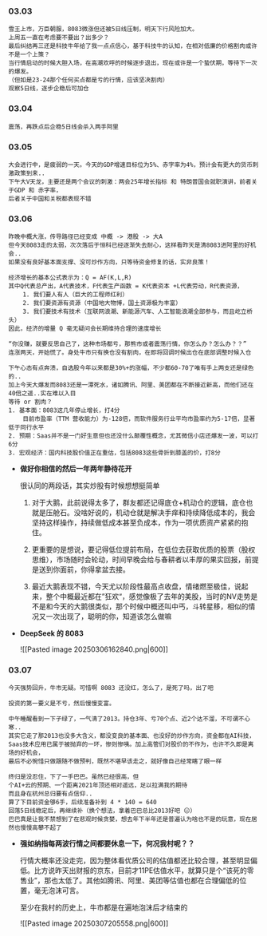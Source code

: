 
### 03.03 

	雪王上市，万臣朝服，8083微涨但还被5日线压制，明天下行风险加大。
	上周五一直在考虑要不要出？出多少？
	最后纠结再三还是科技牛年给了我一点点信心，基于科技牛的认知，在相对低廉的价格割肉或许不是一个上策？
	当行情启动的时候大胆入场，在高潮欢呼的时候逐步退出，现在或许是一个蛰伏期，等待下一次的爆发。
	（但如是23-24那个任何买点都是亏的行情，应该坚决割肉）
	观察5日线，逐步企稳后可加仓


### 03.04

	震荡，再跌点后企稳5日线会杀入两手阿里



### 03.05

	大会进行中，是疲弱的一天。今天的GDP增速目标位为5%、赤字率为4%，预计会有更大的货币刺激政策到来..
	下午大V天龙，主要还是两个会议的刺激：两会25年增长指标 和 特朗普国会就职演讲，前者关于GDP 和 赤字率，
	后者关于中国和关税都表现不错



### 03.06

	昨晚中概大涨，传导路径已经变成 中概 -> 港股 -> 大A
	但今天8083走的太弱，次次落后于恒科已经逐渐失去耐心，这样看昨天是清8083进阿里的好机会.. 
	如果没有良好基本面支撑、没可炒作方向，只等待资金修复的话，实非良策！
	
	‌经济增长的基本公式表示为：Q = AF(K,L,R)
	其中Q代表总产出，A代表技术‌，F代表生产函数 = K代表资本 +L代表劳动，R代表资源，
		1. 我们要人有人（巨大的工程师红利） 
		2. 我们要资源有资源（中国地大物博，国土资源极为丰富） 
		3. 我们要技术有技术（互联网浪潮、新能源汽车、人工智能浪潮全部参与，而且屹立桥头）  
	因此，经济的增量 Q 毫无疑问会长期维持合理的速度增长
	
	“你没赚，就要反思自己了，这种市场都亏，那熊市或者震荡行情，你怎么办？怎么办？？”
	连涨两天，开始慌了。身处牛市只有换仓没有割肉，在即将回调时候出仓在底部调整时候入仓
	
	下午心态有点奔溃，自选股今年以来都是30%+的涨幅，不少都60-70了唯有手上两支还是绿色的.. 
	加上今天大爆发而8083还是一潭死水，诸如腾讯、阿里、美团都在不断接近新高，而他们还在40倍之遥..实在难以入目
	等待 or 割肉？
	1. 基本面：8083这几年停止增长，打4分
	    目前市盈率（TTM 营收能力）为-128倍，而软件服务行业平均市盈率约为5-17倍，显著低于同行水平
	2. 预期：Saas并不是一门好生意但也还没什么颠覆性概念，尤其微信小店还爆发一波，可以打6分
	3. 宏观经济：国内科技股价值正在重估，包括8083这些骨折到膝盖的价，打8分

-  **做好你相信的然后一年两年静待花开**

	很认同的两段话，其实炒股有时候想想挺简单
	
	1.  对于大鹅，此前说得太多了，群友都还记得底仓+机动仓的逻辑，底仓也就是压舱石。没啥好说的，机动仓就是解决手痒和持续降低成本的，我会坚持这样操作，持续做低成本甚至负成本，作为一项优质资产紧紧的抱住。
	   
	2. 更重要的是想说，要记得低位提前布局，在低位去获取优质的股票（股权思维），市场随时会轮动，时间早晚会给与春耕者以丰厚的果实回报，前提是送到你面前，你得拿盆去接。
	   
	3.  最近大鹅表现不错，今天尤以阶段性最高点收盘，情绪燃至极佳，说起来，整个中概最近都在”狂欢“，感觉像极了去年的美股，当时的NV走势是不是和今天的大鹅很类似，那个时候中概还叫中丐，斗转星移，相似的情况又一次出现了，聪明的你，知道该怎么做嘛


-  **DeepSeek 的 8083**
  
	![[Pasted image 20250306162840.png|600]]


### 03.07

	今天强势回升，牛市无疑。可惜啊 8083 还没红，怎么了，是死了吗，出了吧
	
	投资的第一要义是不亏，然后慢慢变富。
	
	中午睡醒看到一下子绿了，一气清了2013。持仓3年、亏70个点、近2个达不溜，不可谓不心寒.. 
	其实它走了那2013也没多大含义，都没变良的基本面、也没好的炒作方向，资金都在AI科技，
	Saas技术应用已属于被抛弃的一环，惨则惨咦。加上高管们对股价的不作为，也许不久即是离场的好机会，
	最后不必惋惜只做跟随不做预判，既然不堪早该走之，就好像自己经常瞎了眼一样
	
	终归是没忍住，下了一手巴巴。虽然已经很高，但
	个AI+云的预期、一个距离2021年顶还相对遥远，足以拉满我的期待
	而且身在杭州总归要有点信仰..
	算了下目前资金够6手，后续准备补到 4 * 140 = 640 
	回落5日线稳定后，再继续补（换个想法，拿着巴巴总比2013好吧 😑）
	巴巴真是让我不禁想到了在悲观时候贪婪，想去年下半年还是普遍认为啥也不是的玩意，现在居然也慢慢高攀不起了
	


-  **强如纳指每两波行情之间都要休息一下，何况我村呢？？**

	行情大概率还没走完，因为整体看优质公司的估值都还比较合理，甚至明显偏低。比方说昨天出财报的京东，目前才11PE估值水平，就算只是个“该死的零售业”，那也太低了。其他如腾讯、阿里、美团等估值也都在合理偏低的位置，毫无泡沫可言。
	
	至少在我村的历史上，牛市都是在遍地泡沫后才结束的
	
	![[Pasted image 20250307205558.png|600]]
